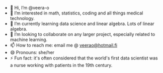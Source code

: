 - 👋 Hi, I’m @veera-o
- 👀 I’m interested in math, statistics, coding and all things medical technology.
- 🌱 I’m currently learning data science and linear algebra. Lots of linear algebra.
- 💞️ I’m looking to collaborate on any larger project, especially related to machine learning.
- 📫 How to reach me: email me @ veerao@hotmail.fi
- 😄 Pronouns: she/her
- ⚡ Fun fact: it's often considered that the world's first data scientist was a nurse working with patients in the 19th century.

<!---
veera-o/veera-o is a ✨ special ✨ repository because its `README.md` (this file) appears on your GitHub profile.
You can click the Preview link to take a look at your changes.
--->
